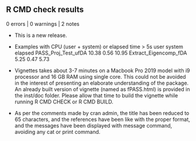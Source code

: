 ## R CMD check results

0 errors | 0 warnings | 2 notes

* This is a new release.

* Examples with CPU (user + system) or elapsed time > 5s
                         user system elapsed
  PASS_Proj_Test_ufDA   10.38   0.56   10.95
  Extract_Eigencomp_fDA  5.25   0.47    5.73

* Vignettes takes about 3-7 minutes on a Macbook Pro 2019 model with 
i9 processor and 16 GB RAM using single core. This could not be avoided in 
the interest of presenting an elaborate understanding of the package. An
already built version of vignette (named as fPASS.html) is provided in
the inst/doc folder. Please allow that time to build the vignette
while running R CMD CHECK or R CMD BUILD. 

* As per the comments made by cran admin, the title has been reduced to 65 characters,
  and the references have been like with the proper format, and the messages have been 
  displayed with message command, avoiding any cat or print command. 
